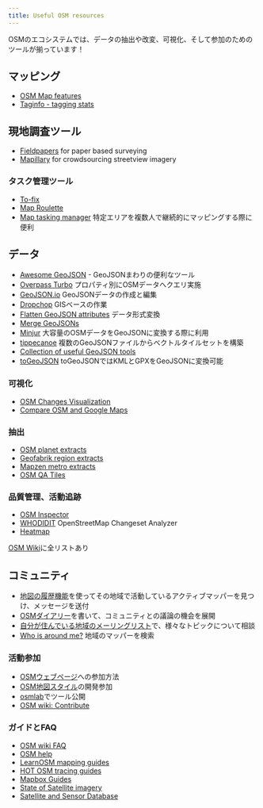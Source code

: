 ```yaml
---
title: Useful OSM resources
---
```


OSMのエコシステムでは、データの抽出や改変、可視化、そして参加のためのツールが揃っています！

## マッピング
- [OSM Map features](http://wiki.openstreetmap.org/wiki/Map_Features)
- [Taginfo - tagging stats](http://taginfo.openstreetmap.org/)

## 現地調査ツール
- [Fieldpapers](http://fieldpapers.org) for paper based surveying
- [Mapillary](http://mapillary.com/) for crowdsourcing streetview imagery

### タスク管理ツール
- [To-fix](http://osmlab.github.io/to-fix/)
- [Map Roulette](http://maproulette.org/)
- [Map tasking manager](http://tasks.openstreetmap.us/) 特定エリアを複数人で継続的にマッピングする際に便利

## データ
- [Awesome GeoJSON](https://github.com/tmcw/awesome-geojson) - GeoJSONまわりの便利なツール
- [Overpass Turbo](http://overpass-turbo.eu/) プロパティ別にOSMデータへクエリ実施
- [GeoJSON.io](http://geojson.io/) GeoJSONデータの作成と編集
- [Dropchop](http://dropchop.io/) GISベースの作業
- [Flatten GeoJSON attributes](http://batpad.github.io/geojson-flatten-tags/) データ形式変換
- [Merge GeoJSONs](https://github.com/mapbox/geojson-merge)
- [Minjur](https://github.com/mapbox/minjur) 大容量のOSMデータをGeoJSONに変換する際に利用 
- [tippecanoe](https://github.com/mapbox/tippecanoe) 複数のGeoJSONファイルからベクトルタイルセットを構築
- [Collection of useful GeoJSON tools](https://github.com/tmcw/awesome-geojson)
- [toGeoJSON](http://mapbox.github.io/togeojson/) toGeoJSONではKMLとGPXをGeoJSONに変換可能

### 可視化
- [OSM Changes Visualization](https://github.com/ericfischer/osm-animate)
- [Compare OSM and Google Maps](http://lxbarth.com/compare/#17/33.81196/-117.91879)

### 抽出
- [OSM planet extracts](http://planet.osm.org)
- [Geofabrik region extracts](http://download.geofabrik.de/openstreetmap/)
- [Mapzen metro extracts](https://mapzen.com/data/metro-extracts)
- [OSM QA Tiles](http://osmlab.github.io/osm-qa-tiles/)

### 品質管理、活動追跡
- [OSM Inspector](http://wiki.openstreetmap.org/wiki/OSM_Inspector) 
- [WHODIDIT](http://zverik.osm.rambler.ru/whodidit/) OpenStreetMap Changeset Analyzer
- [Heatmap](http://yosmhm.neis-one.org/)

[OSM Wiki](http://wiki.openstreetmap.org/wiki/Quality_assurance)に全リストあり

## コミュニティ
- [地図の履歴機能](http://www.openstreetmap.org/history#map=14/51.5150/-0.0972)を使ってその地域で活動しているアクティブマッパーを見つけ、メッセージを送付
- [OSMダイアリー](http://www.openstreetmap.org/diary)を書いて、コミュニティとの議論の機会を展開
- [自分が住んでいる地域のメーリングリスト]()で、様々なトピックについて相談
- [Who is around me?](http://resultmaps.neis-one.org/oooc) 地域のマッパーを検索

### 活動参加
- [OSMウェブページ](https://github.com/openstreetmap/openstreetmap-website)への参加方法
- [OSM地図スタイル](https://github.com/gravitystorm/openstreetmap-carto/issues)の開発参加
- [osmlab](https://github.com/osmlab)でツール公開
- [OSM wiki: Contribute](http://wiki.openstreetmap.org/wiki/How_to_contribute)

### ガイドとFAQ
- [OSM wiki FAQ](http://wiki.openstreetmap.org/wiki/FAQ)
- [OSM help](https://help.openstreetmap.org)
- [LearnOSM mapping guides](http://learnosm.org)
- [HOT OSM tracing guides](http://hotosm.github.io/tracing-guides/)
- [Mapbox Guides](https://www.mapbox.com/guides/)
- [State of Satellite imagery](http://satsummit.github.io/landscape/)
- [Satellite and Sensor Database](https://www.itc.nl/research/products/sensordb/searchsat.aspx)